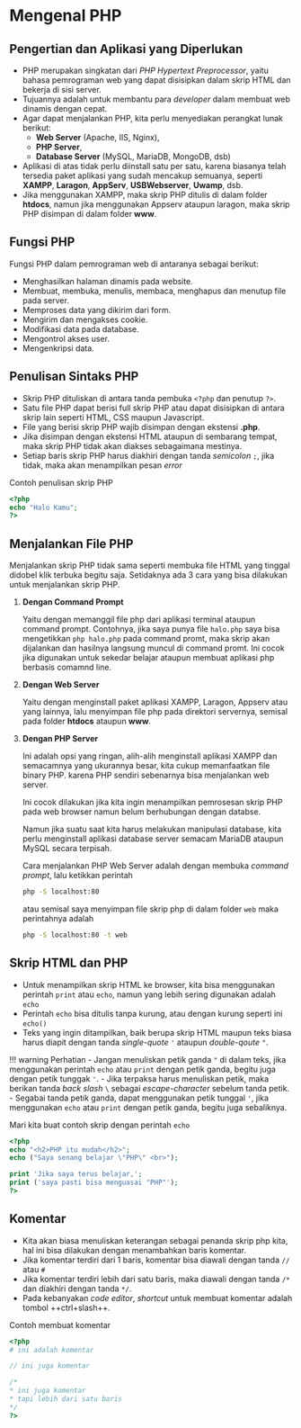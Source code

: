 # Mengenal PHP

## Pengertian dan Aplikasi yang Diperlukan

- PHP merupakan singkatan dari *PHP Hypertext Preprocessor*, yaitu bahasa pemrograman web yang dapat disisipkan dalam skrip HTML dan bekerja di sisi server.
- Tujuannya adalah untuk membantu para *developer* dalam membuat web dinamis dengan cepat.
- Agar dapat menjalankan PHP, kita perlu menyediakan perangkat lunak berikut:
  - **Web Server** (Apache, IIS, Nginx),
  - **PHP Server**,
  - **Database Server** (MySQL, MariaDB, MongoDB, dsb)
- Aplikasi di atas tidak perlu diinstall satu per satu, karena biasanya telah tersedia paket aplikasi yang sudah mencakup semuanya, seperti **XAMPP**, **Laragon**, **AppServ**, **USBWebserver**, **Uwamp**, dsb.
- Jika menggunakan XAMPP, maka skrip PHP ditulis di dalam folder **htdocs**, namun jika menggunakan Appserv ataupun laragon, maka skrip PHP disimpan di dalam folder **www**.

## Fungsi PHP

Fungsi PHP dalam pemrograman web di antaranya sebagai berikut:

- Menghasilkan halaman dinamis pada website.
- Membuat, membuka, menulis, membaca, menghapus dan menutup file pada server.
- Memproses data yang dikirim dari form.
- Mengirim dan mengakses cookie.
- Modifikasi data pada database.
- Mengontrol akses user.
- Mengenkripsi data.

## Penulisan Sintaks PHP

- Skrip PHP dituliskan di antara tanda pembuka `<?php` dan penutup `?>`.
- Satu file PHP dapat berisi full skrip PHP atau dapat disisipkan di antara skrip lain seperti HTML, CSS maupun Javascript.
- File yang berisi skrip PHP wajib disimpan dengan ekstensi **.php**.
- Jika disimpan dengan ekstensi HTML ataupun di sembarang tempat, maka skrip PHP tidak akan diakses sebagaimana mestinya.
- Setiap baris skrip PHP harus diakhiri dengan tanda *semicolon* `;`, jika tidak, maka akan menampilkan pesan *error*

Contoh penulisan skrip PHP
```php
<?php
echo "Halo Kamu";
?>
```

## Menjalankan File PHP

Menjalankan skrip PHP tidak sama seperti membuka file HTML yang tinggal didobel klik terbuka begitu saja. Setidaknya ada 3 cara yang bisa dilakukan untuk menjalankan skrip PHP.

1. **Dengan Command Prompt**
   
    Yaitu dengan memanggil file php dari aplikasi terminal ataupun command prompt. Contohnya, jika saya punya file `halo.php` saya bisa mengetikkan `php halo.php` pada command promt, maka skrip akan dijalankan dan hasilnya langsung muncul di command promt. Ini cocok jika digunakan untuk sekedar belajar ataupun membuat aplikasi php berbasis comamnd line.

2. **Dengan Web Server**
   
    Yaitu dengan menginstall paket aplikasi XAMPP, Laragon, Appserv atau yang lainnya, lalu menyimpan file php pada direktori servernya, semisal pada folder **htdocs** ataupun **www**.

3. **Dengan PHP Server**
   
    Ini adalah opsi yang ringan, alih-alih menginstall aplikasi XAMPP dan semacamnya yang ukurannya besar, kita cukup memanfaatkan file binary PHP. karena PHP sendiri sebenarnya bisa menjalankan web server.
   
    Ini cocok dilakukan jika kita ingin menampilkan pemrosesan skrip PHP pada web browser namun belum berhubungan dengan databse.

    Namun jika suatu saat kita harus melakukan manipulasi database, kita perlu menginstall aplikasi database server semacam MariaDB ataupun MySQL secara terpisah.

    Cara menjalankan PHP Web Server adalah dengan membuka *command prompt*, lalu ketikkan perintah

   ```cmd
   php -S localhost:80
   ```

   atau semisal saya menyimpan file skrip php di dalam folder `web` maka perintahnya adalah

   ```cmd
   php -S localhost:80 -t web
   ```

## Skrip HTML dan PHP

- Untuk menampilkan skrip HTML ke browser, kita bisa menggunakan perintah `print` atau `echo`, namun yang lebih sering digunakan adalah `echo`
- Perintah `echo` bisa ditulis tanpa kurung, atau dengan kurung seperti ini `echo()`
- Teks yang ingin ditampilkan, baik berupa skrip HTML maupun teks biasa harus diapit dengan tanda *single-quote* `'` ataupun *double-qoute* `"`.

!!! warning Perhatian
    - Jangan menuliskan petik ganda `"` di dalam teks, jika menggunakan perintah `echo` atau `print` dengan petik ganda, begitu juga dengan petik tunggak `'`.
    - Jika terpaksa harus menuliskan petik, maka berikan tanda *back slash* `\` sebagai *escape-character* sebelum tanda petik.
    - Segabai tanda petik ganda, dapat menggunakan petik tunggal `'`, jika menggunakan `echo` atau `print` dengan petik ganda, begitu juga sebaliknya.

Mari kita buat contoh skrip dengan perintah `echo`

```php
<?php
echo "<h2>PHP itu mudah</h2>";
echo ("Saya senang belajar \"PHP\" <br>");

print 'Jika saya terus belajar,';
print ('saya pasti bisa menguasai "PHP"');
?>
```

## Komentar

- Kita akan biasa menuliskan keterangan sebagai penanda skrip php kita, hal ini bisa dilakukan dengan menambahkan baris komentar.
- Jika komentar terdiri dari 1 baris, komentar bisa diawali dengan tanda `//` atau `#`
- Jika komentar terdiri lebih dari satu baris, maka diawali dengan tanda `/*` dan diakhiri dengan tanda `*/`.
- Pada kebanyakan *code editor*, *shortcut* untuk membuat komentar adalah tombol ++ctrl+slash++.

Contoh membuat komentar

```php
<?php
# ini adalah komentar

// ini juga komentar

/*
* ini juga komentar
* tapi lebih dari satu baris
*/
?>
```